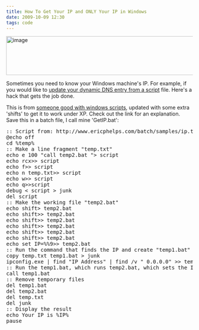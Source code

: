 ```yaml
---
title: How To Get Your IP and ONLY Your IP in Windows
date: 2009-10-09 12:30
tags: code
---
```

<img alt="image" height="105" src="/images/getIP.bat-screenshot.jpg" width="512" />
<br/>

Sometimes you need to know your Windows machine's IP. For example, if 
you would like to [update your dynamic DNS entry from a script][1] file. 
Here's a hack that gets the job done.

This is from [someone good with windows scripts][2], updated with some 
extra 'shifts' to get it to work under XP. Check out the link for an 
explanation. Save this in a batch file, I call mine 'GetIP.bat':

<pre>:: Script from: http://www.ericphelps.com/batch/samples/ip.txt
@echo off
cd %temp%
:: Make a line fragment "temp.txt"
echo e 100 "call temp2.bat "&gt; script
echo rcx&gt;&gt; script
echo f&gt;&gt; script
echo n temp.txt&gt;&gt; script
echo w&gt;&gt; script
echo q&gt;&gt;script
debug &lt; script &gt; junk
del script
:: Make the working file "temp2.bat"
echo shift&gt; temp2.bat
echo shift&gt;&gt; temp2.bat
echo shift&gt;&gt; temp2.bat
echo shift&gt;&gt; temp2.bat
echo shift&gt;&gt; temp2.bat
echo shift&gt;&gt; temp2.bat
echo set IP=%%9&gt;&gt; temp2.bat
:: Run the command that finds the IP and create "temp1.bat"
copy temp.txt temp1.bat &gt; junk
ipconfig.exe | find "IP Address" | find /v " 0.0.0.0" &gt;&gt; temp1.bat
:: Run the temp1.bat, which runs temp2.bat, which sets the IP variable
call temp1.bat
:: Remove temporary files
del temp1.bat
del temp2.bat
del temp.txt
del junk
:: Display the result
echo Your IP is %IP%
pause
</pre>

 [1]: /how-to-post-your-dynamic-internal-ip-to-dyndns-from-your-windows-machine.html
 [2]: http://www.ericphelps.com/batch/samples/ip.txt
